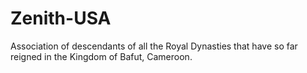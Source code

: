 Zenith-USA
==========

Association of descendants of all the Royal Dynasties that have so far reigned in the Kingdom of Bafut, Cameroon. 
